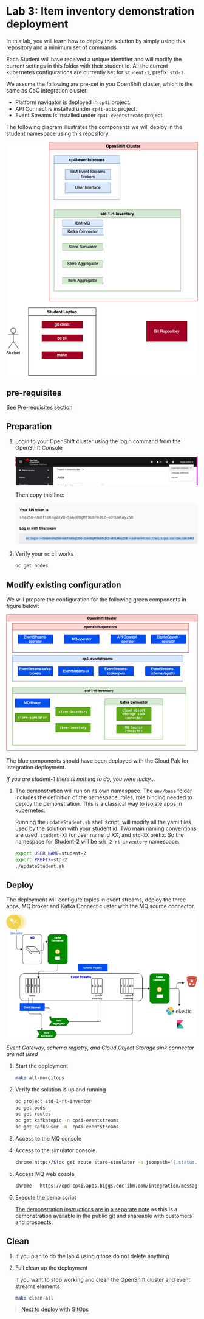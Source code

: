 # Lab 3: Item inventory demonstration deployment

In this lab, you will learn how to deploy the solution by simply using this repository and a minimum set of commands.

Each Student will have received a unique identifier and will modify the current settings in this folder with their student id. 
All the current kubernetes configurations are currently set for `student-1`, prefix: `std-1`.

We assume the following are pre-set in you OpenShift cluster, which is the same as CoC integration cluster:

* Platform navigator is deployed in `cp4i` project.
* API Connect is installed under `cp4i-apic` project.
* Event Streams is installed under `cp4i-eventstreams` project.

The following diagram illustrates the components we will deploy in the student namespace using this repository.

![](./images/context.png)
## pre-requisites

See [Pre-requisites section](../#pre-requisites)

## Preparation

1. Login to your OpenShift cluster using the login command from the OpenShift Console

    ![](./images/ocp-login.png)

    Then copy this line:

    ![](./images/ocp-login-cmd.png)
    
1. Verify your `oc` cli works

    ```sh
    oc get nodes
    ```

## Modify existing configuration

We will prepare the configuration for the following green components in figure below:

![](./images/student_env.png)

The blue components should have been deployed with the Cloud Pak for Integration deployment. 

*If you are student-1 there is nothing to do, you were lucky...*

1. The demonstration will run on its own namespace. The `env/base` folder includes the definition of the namespace, roles, role binding needed to deploy the demonstration. This is a classical way to isolate apps in kubernetes. 

    Running the `updateStudent.sh` shell script, will modify all the yaml files used by the solution with your student id. Two main naming conventions are used: `student-XX` for user name id XX, and `std-XX` prefix. So the namespace for Student-2 will be `sdt-2-rt-inventory` namespace. 

    ```sh
    export USER_NAME=student-2
    export PREFIX=std-2
    ./updateStudent.sh
    ```

## Deploy

The deployment will configure topics in event streams, deploy the three apps, MQ broker and Kafka Connect cluster with the MQ source connector.

![](../images/mq-es-demo.png)

*Event Gateway, schema registry, and Cloud Object Storage sink connector are not used*

1. Start the deployment

    ```sh
    make all-no-gitops
    ```

1. Verify the solution is up and running

    ```sh
    oc project std-1-rt-inventor
    oc get pods
    oc get routes 
    oc get kafkatopic -n cp4i-eventstreams
    oc get kafkauser -n  cp4i-eventstreams
    ```
1. Access to the MQ console

1. Access to the simulator console

    ```sh
    chrome http://$(oc get route store-simulator -o jsonpath='{.status.ingress[].host}')
    ```
1. Access MQ web cosole

    ```sh
    chrome   https://cpd-cp4i.apps.biggs.coc-ibm.com/integration/messaging/std-1-rt-inventory/store-mq-ibm-mq/
    ```
1. Execute the demo script

    [The demonstration instructions are in a separate note](https://ibm-cloud-architecture.github.io/refarch-eda/scenarios/realtime-inventory/#demonstrate-the-real-time-processing) as this is a demonstration available in the public git and shareable with customers and prospects.


## Clean 

1. If you plan to do the lab 4 using gitops do not delete anything

1. Full clean up the deployment

    If you want to stop working and clean the OpenShift cluster and event streams elements

    ```sh
    make clean-all
    ```

> [Next to deploy with GitOps](../lab4)